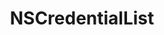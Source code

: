 ﻿---
uid: crmscript_ref_NSCredentialList
title: NSCredentialList
intellisense: Void.NSCredentialList
keywords: NSCredentialList
so.topic: reference
---
